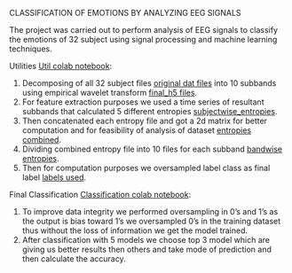 CLASSIFICATION OF EMOTIONS BY ANALYZING EEG SIGNALS 

The project was carried out to perform analysis of EEG signals to classify the emotions of 32 subject using signal processing and machine learning techniques.

Utilities [Util colab notebook](https://github.com/gdivya17/EEG/blob/master/Final_utils.ipynb):
1) Decomposing of all 32 subject files [original dat files](https://drive.google.com/drive/folders/1zxLqJBKz8I5zs4M3uur-nQDckeTlPbi0) into 10 subbands using empirical wavelet transform [final_h5 files](https://drive.google.com/drive/folders/1Kk6_feIkc7HM2R_ydhMTLsnj_CuVHYrA).
2) For feature extraction purposes we used a time series of resultant subbands that calculated 5 different entropies [subjectwise_entropies](https://drive.google.com/drive/folders/1xRzUcvtVvH7QgjG-zPB1kO7hcBOTs_1s).
3) Then concatenated each entropy file and got a 2d matrix for better computation and for feasibility of analysis of dataset [entropies combined](https://drive.google.com/file/d/11AbX-et7py0eoG063OGB99vEDKQSpTAh/view).
4) Dividing combined entropy file into 10 files for each subband [bandwise entropies](https://drive.google.com/drive/folders/1U718poZGFw-GsVNmGGHE666GR6mRL6vb).
5) Then for computation purposes we oversampled label class as final label [labels used](https://drive.google.com/drive/folders/1UAYtZZIU8qckBNGJYV4meNXVDXENz-A-).

Final Classification [Classification colab notebook]():
1) To improve data integrity we performed oversampling in 0’s and 1’s as the output is bias
toward 1’s we oversampled 0’s in the training dataset thus without the loss of information
we get the model trained.
2) After classification with 5 models we choose top 3 model which are giving us better
results then others and take mode of prediction and then calculate the accuracy.
